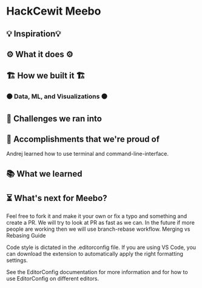 # HackCewit Meebo

## 💡 Inspiration💡



## ⚙️ What it does ⚙️



## 🏗️ How we built it 🏗️

### 

### ⚫ Data, ML, and Visualizations ⚫



## 🚩 Challenges we ran into



## 🥇 Accomplishments that we're proud of

Andrej learned how to use terminal and command-line-interface. 

## 📚 What we learned



## ⏳ What's next for Meebo?


Feel free to fork it and make it your own or fix a typo and something and create a PR. We will try to look at PR as fast as we can.
In the future if more people are working then we will use branch-rebase workflow. Merging vs Rebasing Guide

Code style is dictated in the .editorconfig file. If you are using VS Code, you can download the extension to automatically apply the right formatting settings.

See the EditorConfig documentation for more information and for how to use EditorConfig on different editors.
